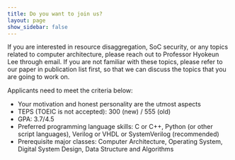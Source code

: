 ```yaml
---
title: Do you want to join us? 
layout: page
show_sidebar: false
---
```


If you are interested in resource disaggregation, SoC security, or any topics related to computer architecture, please reach out to Professor Hyokeun Lee through email. If you are not familiar with these topics, please refer to our paper in publication list first, so that we can discuss the topics that you are going to work on. 

Applicants need to meet the criteria below: 
- Your motivation and honest personality are the utmost aspects
- TEPS (TOEIC is not accepted): 300 (new) / 555 (old)
- GPA: 3.7/4.5
- Preferred programming language skills: C or C++, Python (or other script languages), Verilog or VHDL or SystemVerilog (recommended)
- Prerequisite major classes: Computer Architecture, Operating System, Digital System Design, Data Structure and Algorithms

